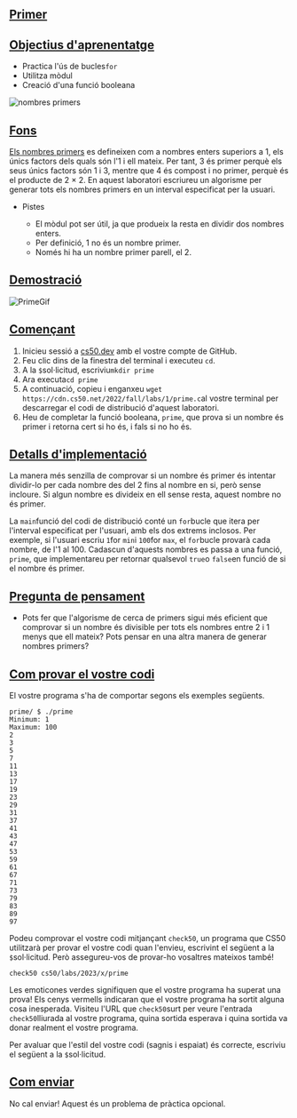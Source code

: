 ## [Primer](https://cs50.harvard.edu/x/2023/problems/1/prime/#prime)

## [Objectius d'aprenentatge](https://cs50.harvard.edu/x/2023/problems/1/prime/#learning-goals)

-   Practica l'ús de bucles`for`
-   Utilitza mòdul
-   Creació d'una funció booleana

![nombres primers](https://cs50.harvard.edu/x/2023/problems/1/prime/prime-numbers.jpg)

## [Fons](https://cs50.harvard.edu/x/2023/problems/1/prime/#background)

[Els nombres primers](https://en.wikipedia.org/wiki/Prime_number) es defineixen com a nombres enters superiors a 1, els únics factors dels quals són l'1 i ell mateix. Per tant, 3 és primer perquè els seus únics factors són 1 i 3, mentre que 4 és compost i no primer, perquè és el producte de 2 × 2. En aquest laboratori escriureu un algorisme per generar tots els nombres primers en un interval especificat per la usuari.

-   Pistes
    
    -   El mòdul pot ser útil, ja que produeix la resta en dividir dos nombres enters.
    -   Per definició, 1 no és un nombre primer.
    -   Només hi ha un nombre primer parell, el 2.
    

## [Demostració](https://cs50.harvard.edu/x/2023/problems/1/prime/#demo)

![PrimeGif](https://cs50.harvard.edu/x/2023/problems/1/prime/primeDemo.gif)

## [Començant](https://cs50.harvard.edu/x/2023/problems/1/prime/#getting-started)

1.  Inicieu sessió a [cs50.dev](https://cs50.dev/) amb el vostre compte de GitHub.
2.  Feu clic dins de la finestra del terminal i executeu `cd`.
3.  A la `$`sol·licitud, escriviu`mkdir prime`
4.  Ara executa`cd prime`
5.  A continuació, copieu i enganxeu `wget https://cdn.cs50.net/2022/fall/labs/1/prime.c`al vostre terminal per descarregar el codi de distribució d'aquest laboratori.
6.  Heu de completar la funció booleana, `prime`, que prova si un nombre és primer i retorna cert si ho és, i fals si no ho és.

## [Detalls d'implementació](https://cs50.harvard.edu/x/2023/problems/1/prime/#implementation-details)

La manera més senzilla de comprovar si un nombre és primer és intentar dividir-lo per cada nombre des del 2 fins al nombre en si, però sense incloure. Si algun nombre es divideix en ell sense resta, aquest nombre no és primer.

La `main`funció del codi de distribució conté un `for`bucle que itera per l'interval especificat per l'usuari, amb els dos extrems inclosos. Per exemple, si l'usuari escriu `1`for `min`i `100`for `max`, el `for`bucle provarà cada nombre, de l'1 al 100. Cadascun d'aquests nombres es passa a una funció, `prime`, que implementareu per retornar qualsevol `true`o `false`en funció de si el nombre és primer.

## [Pregunta de pensament](https://cs50.harvard.edu/x/2023/problems/1/prime/#thought-question)

-   Pots fer que l'algorisme de cerca de primers sigui més eficient que comprovar si un nombre és divisible per tots els nombres entre 2 i 1 menys que ell mateix? Pots pensar en una altra manera de generar nombres primers?

## [Com provar el vostre codi](https://cs50.harvard.edu/x/2023/problems/1/prime/#how-to-test-your-code)

El vostre programa s'ha de comportar segons els exemples següents.

```
prime/ $ ./prime
Minimum: 1
Maximum: 100
2
3
5
7
11
13
17
19
23
29
31
37
41
43
47
53
59
61
67
71
73
79
83
89
97
```

Podeu comprovar el vostre codi mitjançant `check50`, un programa que CS50 utilitzarà per provar el vostre codi quan l'envieu, escrivint el següent a la `$`sol·licitud. Però assegureu-vos de provar-ho vosaltres mateixos també!

```
check50 cs50/labs/2023/x/prime
```

Les emoticones verdes signifiquen que el vostre programa ha superat una prova! Els cenys vermells indicaran que el vostre programa ha sortit alguna cosa inesperada. Visiteu l'URL que `check50`surt per veure l'entrada `check50`lliurada al vostre programa, quina sortida esperava i quina sortida va donar realment el vostre programa.

Per avaluar que l'estil del vostre codi (sagnis i espaiat) és correcte, escriviu el següent a la `$`sol·licitud.

## [Com enviar](https://cs50.harvard.edu/x/2023/problems/1/prime/#how-to-submit)

No cal enviar! Aquest és un problema de pràctica opcional.
